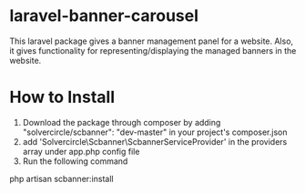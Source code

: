 laravel-banner-carousel
=======================
This laravel package gives a banner management panel for a website. Also, it gives functionality for representing/displaying the managed banners in the website.

How to Install
=================
1. Download the package through composer by adding "solvercircle/scbanner": "dev-master" in your project's composer.json
2. add 'Solvercircle\Scbanner\ScbannerServiceProvider' in the providers array under app.php config file
3. Run the following command

php artisan scbanner:install

